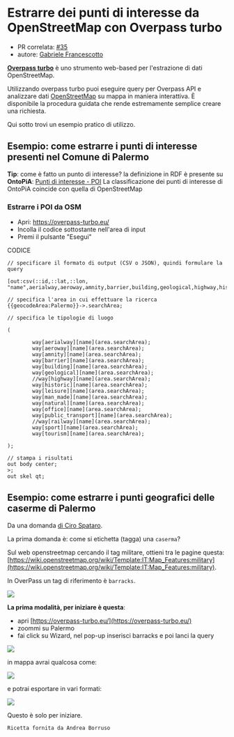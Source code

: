 # Estrarre dei punti di interesse da OpenStreetMap con Overpass turbo

- PR correlata: [#35](https://github.com/opendatasicilia/tansignari/pull/35) 
- autore: [Gabriele Francescotto](https://github.com/gabrielefrancescotto)

**[Overpass turbo](https://overpass-turbo.eu/)** è uno strumento web-based per l'estrazione di dati OpenStreetMap.

Utilizzando overpass turbo puoi eseguire query per Overpass API e analizzare dati [OpenStreetMap](https://www.openstreetmap.org/) su mappa in maniera interattiva. È disponibile la procedura guidata che rende estremamente semplice creare una richiesta.

Qui sotto trovi un esempio pratico di utilizzo.

## Esempio: come estrarre i punti di interesse presenti nel Comune di Palermo

**Tip**: come è fatto un punto di interesse?
la definizione in RDF è presente su **OntoPiA**: [Punti di interesse - POI](https://github.com/italia/daf-ontologie-vocabolari-controllati/tree/master/Ontologie/POI)
La classificazione dei punti di interesse di OntoPiA coincide con quella di OpenStreetMap

### Estrarre i POI da OSM

* Apri: https://overpass-turbo.eu/
* Incolla il codice sottostante nell'area di input
* Premi il pulsante "Esegui"


CODICE

```
// specificare il formato di output (CSV o JSON), quindi formulare la query

[out:csv(::id,::lat,::lon, "name",aerialway,aeroway,amnity,barrier,building,geological,highway,historic,leisure,man_made,natural,office,public_transport,railway,sport,tourism,"addr:housenumber","addr:street","addr:postcode","addr:city","contact:email","contact:fax","contact:phone","website","wikipedia","wikidata";true)];

// specifica l'area in cui effettuare la ricerca
{{geocodeArea:Palermo}}->.searchArea;

// specifica le tipologie di luogo

(

        way[aerialway][name](area.searchArea);
        way[aeroway][name](area.searchArea);
        way[amnity][name](area.searchArea);
        way[barrier][name](area.searchArea);
        way[building][name](area.searchArea);
        way[geological][name](area.searchArea);
        //way[highway][name](area.searchArea);
        way[historic][name](area.searchArea);
        way[leisure][name](area.searchArea);
        way[man_made][name](area.searchArea);
        way[natural][name](area.searchArea);
        way[office][name](area.searchArea);
        way[public_transport][name](area.searchArea);
        //way[railway][name](area.searchArea);
        way[sport][name](area.searchArea);
        way[tourism][name](area.searchArea);

);

// stampa i risultati
out body center;
>;
out skel qt;

```


## Esempio: come estrarre i punti geografici delle caserme di Palermo

Da una domanda [di Ciro Spataro](https://github.com/opendatasicilia/tansignari/issues/178).

La prima domanda è: come si etichetta (tagga) una ``caserma``?

Sul web openstreetmap cercando il tag <caserma> militare, ottieni tra le pagine questa: [https://wiki.openstreetmap.org/wiki/Template:IT:Map_Features:military](https://wiki.openstreetmap.org/wiki/Template:IT:Map_Features:military).

In OverPass un tag di riferimento è ``barracks``.

![](https://user-images.githubusercontent.com/30607/112823165-39d34b00-9089-11eb-82b4-55302a5fcf69.png)


**La prima modalità, per iniziare è questa**:

- apri [https://overpass-turbo.eu/](https://overpass-turbo.eu/)
- zoommi su Palermo
- fai click su Wizard, nel pop-up inserisci barracks e poi lanci la query

![](https://user-images.githubusercontent.com/30607/112823515-ae0dee80-9089-11eb-8f2c-03a4a9bd59bf.png)

in mappa avrai qualcosa come:

![](https://user-images.githubusercontent.com/30607/112823571-c0882800-9089-11eb-9579-f65395cd73a7.png)

e potrai esportare in vari formati:

![](https://user-images.githubusercontent.com/30607/112823667-ddbcf680-9089-11eb-8e3b-f1d6139c44ef.png)

Questo è solo per iniziare.

``Ricetta fornita da Andrea Borruso``





